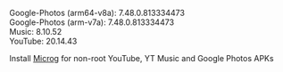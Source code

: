 Google-Photos (arm64-v8a): 7.48.0.813334473  
Google-Photos (arm-v7a): 7.48.0.813334473  
Music: 8.10.52  
YouTube: 20.14.43  

Install [Microg](https://github.com/ReVanced/GmsCore/releases) for non-root YouTube, YT Music and Google Photos APKs  
